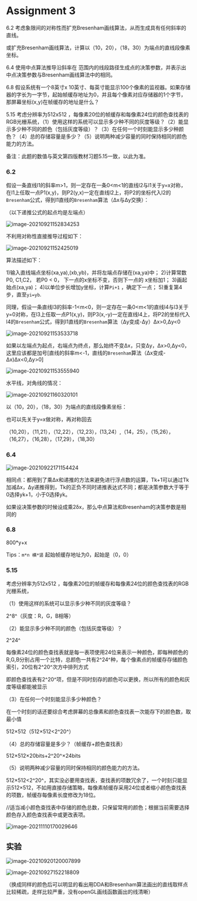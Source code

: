 # Assignment 3

6.2 考虑象限间的对称性而扩充Bresenham画线算法，从而生成具有任何斜率的直线。

或扩充Bresenham画线算法，计算以（10，20），（18，30）为端点的直线段像素坐标。

6.4 使用中点算法推导沿斜率在 范围内的线段路径生成点的决策参数，并表示出中点决策参数与Bresenham画线算法中的相同。

6.8 假设系统有一个8英寸x 10英寸、每英寸能显示100个像素的监视器。如果存储器的字长为一字节，起始帧缓存地址为0，并且每个像素对应存储器的1个字节，那屏幕坐标(x,y)在帧缓存的地址是什么？

5.15 考虑分辨率为512x512 ，每像素20位的帧缓存和每像素24位的颜色查找表的RGB光栅系统，（1）使用这样的系统可以显示多少种不同的灰度等级？（2）能显示多少种不同的颜色（包括灰度等级）？（3）在任何一个时刻能显示多少种颜色？（4）总的存储容量是多少？（5）说明两种减少容量的同时保持相同的颜色能力的方法。

 备注：此题的数值与英文第四版教材习题5.15一致，以此为准。



### 6.2 

假设一条直线l1的斜率m>1，则一定存在一条0<m<1的直线l2与l1关于y=x对称，在l1上任取一点P1(x,y)，则P2(y,x)一定在直线l2上，将P2的坐标代入l2的`Bresenham`公式，得到l1直线的`Bresenham`算法（Δx与Δy交换）：

（以下递推公式的起点均是左端点）

![image-20210921152834253](D:\应用软件\Typora2\Typora\typora-user-images\image-20210921152834253.png)

不利用对称性直接推导过程如下：

![image-20210921152425019](D:\应用软件\Typora2\Typora\typora-user-images\image-20210921152425019.png)

算法描述如下：

1)输入直线端点坐标(xa,ya),(xb,yb)，并将左端点存储在(xa,ya)中；
2)计算常数P0, C1,C2， 若P0 < 0， 下一点的x坐标不变，否则下一点的 x坐标加1；
3)画起始点(xa,ya)；
4)以单位步长增加y坐标，计算`Pi+1` ，确定下一点；
5)重复第4步，直至`yi=yb`.

同理，假设一条直线l3的斜率-1<m<0，则一定存在一条0<m<1的直线l4与l3关于y=0对称，在l3上任取一点P1(x,y)，则P3(x,-y)一定在直线l4上，将P2的坐标代入l4的`Bresenham`公式，得到l1直线的`Bresenham`算法（Δy变成-Δy）Δx>0,Δy<0

![image-20210921153533718](D:\应用软件\Typora2\Typora\typora-user-images\image-20210921153533718.png)

如果以左端点为起点，右端点为终点，那么始终不变Δx，只变Δy，Δx>0,Δy<0，这里应该都是加号[直线的斜率m<-1，直线的`Bresenham`算法（Δx变成-Δx)Δx<0,Δy>0]

![image-20210921153555940](D:\应用软件\Typora2\Typora\typora-user-images\image-20210921153555940.png)

水平线，对角线的情况：

![image-20210921160320101](D:\应用软件\Typora2\Typora\typora-user-images\image-20210921160320101.png)   

以（10，20），（18，30）为端点的直线段像素坐标：

也可以先关于y=x做对称，再对称回去

（10,20），（11,21），（12,22），（12,23），(13,24）,（14，25），（15,26），（16,27），（16,28），（17,29），（18,30）

### 6.4 

![image-20210922171154424](D:\应用软件\Typora2\Typora\typora-user-images\image-20210922171154424.png)

相同点：都用到了乘Δx和递推的方法来避免进行浮点数的运算，Tk+1可以通过Tk加减Δx，Δy递推得到，Tk的正负不同时递推表达式不同；都是决策参数大于等于0选择yk+1，小于0选择yk。

如果设决策参数的时候设成乘2δx，那么中点算法和Bresenham的决策参数是相同的



### 6.8 

800*y+x

Tips：`m*n 横*竖`  起始帧缓存地址为0，起始是（0，0）



### 5.15 

考虑分辨率为512x512 ，每像素20位的帧缓存和每像素24位的颜色查找表的RGB光栅系统，

（1）使用这样的系统可以显示多少种不同的灰度等级？

2^8^（灰度：R，G，B相等）

（2）能显示多少种不同的颜色（包括灰度等级）？

2^24^

每像素24位的颜色查找表就是每一表项使用24位来表示一种颜色，即每种颜色的R,G,B分别占用一个比特，总颜色一共有2^24^种，每个像素点的帧缓存存储颜色索引，20位有2^20^次方中排列方式

即颜色查找表有2^20^项，但是不同时刻存的颜色可以更换，所以所有的颜色和灰度等级都能被显示



（3）在任何一个时刻能显示多少种颜色？

在一个时刻的话还要综合考虑屏幕的总像素和颜色查找表一次能存下的颜色数，取最小值

512×512（512×512<2^20^）

（4）总的存储容量是多少？（帧缓存+颜色查找表）

512×512×20bits+2^20^×24bits

（5）说明两种减少容量的同时保持相同的颜色能力的方法。

512×512<2^20^，其实没必要用查找表，查找表的项数冗余了，一个时刻只能显示512×512，不如用直接存储策略，每像素帧缓存采用24位或者缩小颜色查找表的项数，帧缓存每像素长度修改为18位。

//适当减小颜色查找表中存储的颜色总数，只保留常用的颜色；根据当前需要选择颜色存入颜色查找表中或更改表项。

![image-20211110170029646](D:\应用软件\Typora2\Typora\typora-user-images\image-20211110170029646-16365348321311.png)

## 实验

![image-20210920120007899](D:\应用软件\Typora2\Typora\typora-user-images\image-20210920120007899.png)

![image-20210927152218809](D:\应用软件\Typora2\Typora\typora-user-images\image-20210927152218809.png)

（换成同样的颜色后可以明显的看出用DDA和Bresenham算法画出的直线取样点比较稀疏，走样比较严重，没有openGL画线函数画出的线清晰）

